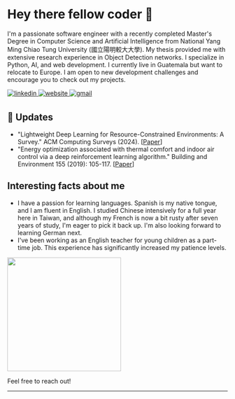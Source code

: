 # Hey there fellow coder 👋

I'm a passionate software engineer with a recently completed Master's Degree in Computer Science and Artificial Intelligence from National Yang Ming Chiao Tung University (國立陽明較大大學). My thesis provided me with extensive research experience in Object Detection networks. I specialize in Python, AI, and web development. I currently live in Guatemala but want to relocate to Europe. I am open to new development challenges and encourage you to check out my projects.

<a href="https://linkedin.com/in/galindo-marco/" target="_blank">
<img src=https://img.shields.io/badge/linkedin-%231E77B5.svg?&style=for-the-badge&logo=linkedin&logoColor=white alt=linkedin style="margin-bottom: 5px;" />
</a>
<a href="https://marcodavidg.github.io/" target="_blank">
<img src=https://img.shields.io/badge/Portfolio%20Page-%239cf.svg?&style=for-the-badge&logo=github&logoColor=white alt=website style="margin-bottom: 5px;" />
</a>

<a href="https://mail.google.com/mail/?view=cm&fs=1&to=marcodavidg@gmail.com" target="_blank">
<img src=https://img.shields.io/badge/Gmail-D14836?style=for-the-badge&logo=gmail&logoColor=white alt=gmail style="margin-bottom: 5px;" />
</a>  
</div>


## 📰 Updates
- "Lightweight Deep Learning for Resource-Constrained Environments: A Survey." ACM Computing Surveys (2024). [<a href="https://dl.acm.org/doi/abs/10.1145/3657282">Paper</a>]
- "Energy optimization associated with thermal comfort and indoor air control via a deep reinforcement learning algorithm." Building and Environment 155 (2019): 105-117. [<a href="https://doi.org/10.1016/j.buildenv.2019.03.038">Paper</a>]

## Interesting facts about me
- I have a passion for learning languages. Spanish is my native tongue, and I am fluent in English. I studied Chinese intensively for a full year here in Taiwan, and although my French is now a bit rusty after seven years of study, I'm eager to pick it back up. I'm also looking forward to learning German next.
- I've been working as an English teacher for young children as a part-time job. This experience has significantly increased my patience levels.

<img src="https://github.com/marcodavidg/marcodavidg/assets/11068920/c5ca9d7a-43b3-42c2-8133-ecf7c56037e0"  aligh="left" width="260"/>

Feel free to reach out!

---
